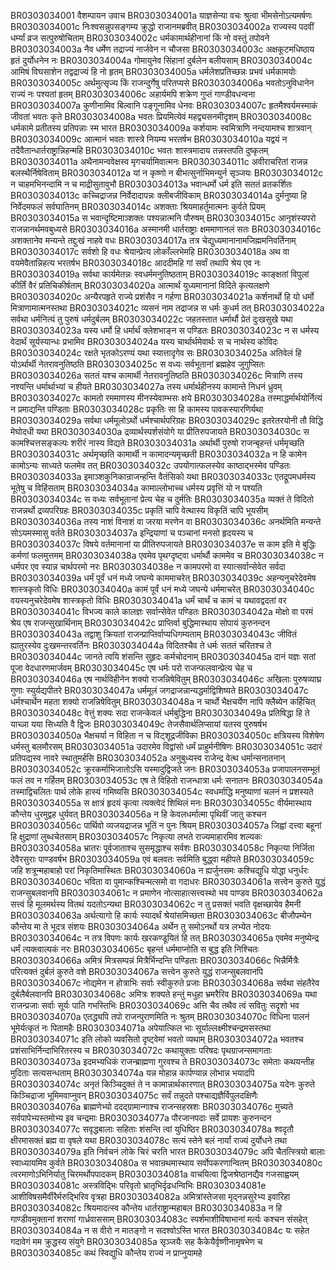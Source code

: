 BR0303034001	वैशम्पायन उवाच
BR0303034001a	याज्ञसेन्या वचः श्रुत्वा भीमसेनोऽत्यमर्षणः
BR0303034001c	निःश्वसन्नुपसङ्गम्य क्रुद्धो राजानमब्रवीत्
BR0303034002a	राज्यस्य पदवीं धर्म्यां व्रज सत्पुरुषोचिताम्
BR0303034002c	धर्मकामार्थहीनानां किं नो वस्तुं तपोवने
BR0303034003a	नैव धर्मेण तद्राज्यं नार्जवेन न चौजसा
BR0303034003c	अक्षकूटमधिष्ठाय हृतं दुर्योधनेन नः
BR0303034004a	गोमायुनेव सिंहानां दुर्बलेन बलीयसाम्
BR0303034004c	आमिषं विघसाशेन तद्वद्राज्यं हि नो हृतम्
BR0303034005a	धर्मलेशप्रतिच्छन्नः प्रभवं धर्मकामयोः
BR0303034005c	अर्थमुत्सृज्य किं राजन्दुर्गेषु परितप्यसे
BR0303034006a	भवतोऽनुविधानेन राज्यं नः पश्यतां हृतम्
BR0303034006c	अहार्यमपि शक्रेण गुप्तं गाण्डीवधन्वना
BR0303034007a	कुणीनामिव बिल्वानि पङ्गूनामिव धेनवः
BR0303034007c	हृतमैश्वर्यमस्माकं जीवतां भवतः कृते
BR0303034008a	भवतः प्रियमित्येवं महद्व्यसनमीदृशम्
BR0303034008c	धर्मकामे प्रतीतस्य प्रतिपन्नाः स्म भारत
BR0303034009a	कर्शयामः स्वमित्राणि नन्दयामश्च शात्रवान्
BR0303034009c	आत्मानं भवतः शास्त्रे नियम्य भरतर्षभ
BR0303034010a	यद्वयं न तदैवैतान्धार्तराष्ट्रान्निहन्महि
BR0303034010c	भवतः शास्त्रमादाय तन्नस्तपति दुष्कृतम्
BR0303034011a	अथैनामन्ववेक्षस्व मृगचर्यामिवात्मनः
BR0303034011c	अवीराचरितां राजन्न बलस्थैर्निषेविताम्
BR0303034012a	यां न कृष्णो न बीभत्सुर्नाभिमन्युर्न सृञ्जयः
BR0303034012c	न चाहमभिनन्दामि न च माद्रीसुतावुभौ
BR0303034013a	भवान्धर्मो धर्म इति सततं व्रतकर्शितः
BR0303034013c	कच्चिद्राजन्न निर्वेदादापन्नः क्लीबजीविकाम्
BR0303034014a	दुर्मनुष्या हि निर्वेदमफलं सर्वघातिनम्
BR0303034014c	अशक्ताः श्रियमाहर्तुमात्मनः कुर्वते प्रियम्
BR0303034015a	स भवान्दृष्टिमाञ्शक्तः पश्यन्नात्मनि पौरुषम्
BR0303034015c	आनृशंस्यपरो राजन्नानर्थमवबुध्यसे
BR0303034016a	अस्मानमी धार्तराष्ट्राः क्षममाणानलं सतः
BR0303034016c	अशक्तानेव मन्यन्ते तद्दुःखं नाहवे वधः
BR0303034017a	तत्र चेद्युध्यमानानामजिह्ममनिवर्तिनाम्
BR0303034017c	सर्वशो हि वधः श्रेयान्प्रेत्य लोकाँल्लभेमहि
BR0303034018a	अथ वा वयमेवैतान्निहत्य भरतर्षभ
BR0303034018c	आददीमहि गां सर्वां तथापि श्रेय एव नः
BR0303034019a	सर्वथा कार्यमेतन्नः स्वधर्ममनुतिष्ठताम्
BR0303034019c	काङ्क्षतां विपुलां कीर्तिं वैरं प्रतिचिकीर्षताम्
BR0303034020a	आत्मार्थं युध्यमानानां विदिते कृत्यलक्षणे
BR0303034020c	अन्यैरपहृते राज्ये प्रशंसैव न गर्हणा
BR0303034021a	कर्शनार्थो हि यो धर्मो मित्राणामात्मनस्तथा
BR0303034021c	व्यसनं नाम तद्राजन्न स धर्मः कुधर्म तत्
BR0303034022a	सर्वथा धर्मनित्यं तु पुरुषं धर्मदुर्बलम्
BR0303034022c	जहतस्तात धर्मार्थौ प्रेतं दुःखसुखे यथा
BR0303034023a	यस्य धर्मो हि धर्मार्थं क्लेशभाङ्न स पण्डितः
BR0303034023c	न स धर्मस्य वेदार्थं सूर्यस्यान्धः प्रभामिव
BR0303034024a	यस्य चार्थार्थमेवार्थः स च नार्थस्य कोविदः
BR0303034024c	रक्षते भृतकोऽरण्यं यथा स्यात्तादृगेव सः
BR0303034025a	अतिवेलं हि योऽर्थार्थी नेतरावनुतिष्ठति
BR0303034025c	स वध्यः सर्वभूतानां ब्रह्महेव जुगुप्सितः
BR0303034026a	सततं यश्च कामार्थी नेतरावनुतिष्ठति
BR0303034026c	मित्राणि तस्य नश्यन्ति धर्मार्थाभ्यां च हीयते
BR0303034027a	तस्य धर्मार्थहीनस्य कामान्ते निधनं ध्रुवम्
BR0303034027c	कामतो रममाणस्य मीनस्येवाम्भसः क्षये
BR0303034028a	तस्माद्धर्मार्थयोर्नित्यं न प्रमाद्यन्ति पण्डिताः
BR0303034028c	प्रकृतिः सा हि कामस्य पावकस्यारणिर्यथा
BR0303034029a	सर्वथा धर्ममूलोऽर्थो धर्मश्चार्थपरिग्रहः
BR0303034029c	इतरेतरयोनी तौ विद्धि मेघोदधी यथा
BR0303034030a	द्रव्यार्थस्पर्शसंयोगे या प्रीतिरुपजायते
BR0303034030c	स कामश्चित्तसङ्कल्पः शरीरं नास्य विद्यते
BR0303034031a	अर्थार्थी पुरुषो राजन्बृहन्तं धर्ममृच्छति
BR0303034031c	अर्थमृच्छति कामार्थी न कामादन्यमृच्छती
BR0303034032a	न हि कामेन कामोऽन्यः साध्यते फलमेव तत्
BR0303034032c	उपयोगात्फलस्येव काष्ठाद्भस्मेव पण्डितः
BR0303034033a	इमाञ्शकुनिकान्राजन्हन्ति वैतंसिको यथा
BR0303034033c	एतद्रूपमधर्मस्य भूतेषु च विहिंसताम्
BR0303034034a	कामाल्लोभाच्च धर्मस्य प्रवृत्तिं यो न पश्यति
BR0303034034c	स वध्यः सर्वभूतानां प्रेत्य चेह च दुर्मतिः
BR0303034035a	व्यक्तं ते विदितो राजन्नर्थो द्रव्यपरिग्रहः
BR0303034035c	प्रकृतिं चापि वेत्थास्य विकृतिं चापि भूयसीम्
BR0303034036a	तस्य नाशं विनाशं वा जरया मरणेन वा
BR0303034036c	अनर्थमिति मन्यन्ते सोऽयमस्मासु वर्तते
BR0303034037a	इन्द्रियाणां च पञ्चानां मनसो हृदयस्य च
BR0303034037c	विषये वर्तमानानां या प्रीतिरुपजायते
BR0303034037e	स काम इति मे बुद्धिः कर्मणां फलमुत्तमम्
BR0303034038a	एवमेव पृथग्दृष्ट्वा धर्मार्थौ काममेव च
BR0303034038c	न धर्मपर एव स्यान्न चार्थपरमो नरः
BR0303034038e	न कामपरमो वा स्यात्सर्वान्सेवेत सर्वदा
BR0303034039a	धर्मं पूर्वं धनं मध्ये जघन्ये काममाचरेत्
BR0303034039c	अहन्यनुचरेदेवमेष शास्त्रकृतो विधिः
BR0303034040a	कामं पूर्वं धनं मध्ये जघन्ये धर्ममाचरेत्
BR0303034040c	वयस्यनुचरेदेवमेष शास्त्रकृतो विधिः
BR0303034041a	धर्मं चार्थं च कामं च यथावद्वदतां वर
BR0303034041c	विभज्य काले कालज्ञः सर्वान्सेवेत पण्डितः
BR0303034042a	मोक्षो वा परमं श्रेय एष राजन्सुखार्थिनाम्
BR0303034042c	प्राप्तिर्वा बुद्धिमास्थाय सोपायं कुरुनन्दन
BR0303034043a	तद्वाशु क्रियतां राजन्प्राप्तिर्वाप्यधिगम्यताम्
BR0303034043c	जीवितं ह्यातुरस्येव दुःखमन्तरवर्तिनः
BR0303034044a	विदितश्चैव ते धर्मः सततं चरितश्च ते
BR0303034044c	जानते त्वयि शंसन्ति सुहृदः कर्मचोदनाम्
BR0303034045a	दानं यज्ञः सतां पूजा वेदधारणमार्जवम्
BR0303034045c	एष धर्मः परो राजन्फलवान्प्रेत्य चेह च
BR0303034046a	एष नार्थविहीनेन शक्यो राजन्निषेवितुम्
BR0303034046c	अखिलाः पुरुषव्याघ्र गुणाः स्युर्यद्यपीतरे
BR0303034047a	धर्ममूलं जगद्राजन्नान्यद्धर्माद्विशिष्यते
BR0303034047c	धर्मश्चार्थेन महता शक्यो राजन्निषेवितुम्
BR0303034048a	न चार्थो भैक्षचर्येण नापि क्लैब्येन कर्हिचित्
BR0303034048c	वेत्तुं शक्यः सदा राजन्केवलं धर्मबुद्धिना
BR0303034049a	प्रतिषिद्धा हि ते याच्ञा यया सिध्यति वै द्विजः
BR0303034049c	तेजसैवार्थलिप्सायां यतस्व पुरुषर्षभ
BR0303034050a	भैक्षचर्या न विहिता न च विट्शूद्रजीविका
BR0303034050c	क्षत्रियस्य विशेषेण धर्मस्तु बलमौरसम्
BR0303034051a	उदारमेव विद्वांसो धर्मं प्राहुर्मनीषिणः
BR0303034051c	उदारं प्रतिपद्यस्व नावरे स्थातुमर्हसि
BR0303034052a	अनुबुध्यस्व राजेन्द्र वेत्थ धर्मान्सनातनान्
BR0303034052c	क्रूरकर्माभिजातोऽसि यस्मादुद्विजते जनः
BR0303034053a	प्रजापालनसम्भूतं फलं तव न गर्हितम्
BR0303034053c	एष ते विहितो राजन्धात्रा धर्मः सनातनः
BR0303034054a	तस्माद्विचलितः पार्थ लोके हास्यं गमिष्यसि
BR0303034054c	स्वधर्माद्धि मनुष्याणां चलनं न प्रशस्यते
BR0303034055a	स क्षात्रं हृदयं कृत्वा त्यक्त्वेदं शिथिलं मनः
BR0303034055c	वीर्यमास्थाय कौन्तेय धुरमुद्वह धुर्यवत्
BR0303034056a	न हि केवलधर्मात्मा पृथिवीं जातु कश्चन
BR0303034056c	पार्थिवो व्यजयद्राजन्न भूतिं न पुनः श्रियम्
BR0303034057a	जिह्वां दत्त्वा बहूनां हि क्षुद्राणां लुब्धचेतसाम्
BR0303034057c	निकृत्या लभते राज्यमाहारमिव शल्यकः
BR0303034058a	भ्रातरः पूर्वजाताश्च सुसमृद्धाश्च सर्वशः
BR0303034058c	निकृत्या निर्जिता देवैरसुराः पाण्डवर्षभ
BR0303034059a	एवं बलवतः सर्वमिति बुद्ध्वा महीपते
BR0303034059c	जहि शत्रून्महाबाहो परां निकृतिमास्थितः
BR0303034060a	न ह्यर्जुनसमः कश्चिद्युधि योद्धा धनुर्धरः
BR0303034060c	भविता वा पुमान्कश्चिन्मत्समो वा गदाधरः
BR0303034061a	सत्त्वेन कुरुते युद्धं राजन्सुबलवानपि
BR0303034061c	न प्रमाणेन नोत्साहात्सत्त्वस्थो भव पाण्डव
BR0303034062a	सत्त्वं हि मूलमर्थस्य वितथं यदतोऽन्यथा
BR0303034062c	न तु प्रसक्तं भवति वृक्षच्छायेव हैमनी
BR0303034063a	अर्थत्यागो हि कार्यः स्यादर्थं श्रेयांसमिच्छता
BR0303034063c	बीजौपम्येन कौन्तेय मा ते भूदत्र संशयः
BR0303034064a	अर्थेन तु समोऽनर्थो यत्र लभ्येत नोदयः
BR0303034064c	न तत्र विपणः कार्यः खरकण्डूयितं हि तत्
BR0303034065a	एवमेव मनुष्येन्द्र धर्मं त्यक्त्वाल्पकं नरः
BR0303034065c	बृहन्तं धर्ममाप्नोति स बुद्ध इति निश्चितः
BR0303034066a	अमित्रं मित्रसम्पन्नं मित्रैर्भिन्दन्ति पण्डिताः
BR0303034066c	भिन्नैर्मित्रैः परित्यक्तं दुर्बलं कुरुते वशे
BR0303034067a	सत्त्वेन कुरुते युद्धं राजन्सुबलवानपि
BR0303034067c	नोद्यमेन न होत्राभिः सर्वाः स्वीकुरुते प्रजाः
BR0303034068a	सर्वथा संहतैरेव दुर्बलैर्बलवानपि
BR0303034068c	अमित्रः शक्यते हन्तुं मधुहा भ्रमरैरिव
BR0303034069a	यथा राजन्प्रजाः सर्वाः सूर्यः पाति गभस्तिभिः
BR0303034069c	अत्ति चैव तथैव त्वं सवितुः सदृशो भव
BR0303034070a	एतद्ध्यपि तपो राजन्पुराणमिति नः श्रुतम्
BR0303034070c	विधिना पालनं भूमेर्यत्कृतं नः पितामहैः
BR0303034071a	अपेयात्किल भाः सूर्याल्लक्ष्मीश्चन्द्रमसस्तथा
BR0303034071c	इति लोको व्यवसितो दृष्ट्वेमां भवतो व्यथाम्
BR0303034072a	भवतश्च प्रशंसाभिर्निन्दाभिरितरस्य च
BR0303034072c	कथायुक्ताः परिषदः पृथग्राजन्समागताः
BR0303034073a	इदमभ्यधिकं राजन्ब्राह्मणा गुरवश्च ते
BR0303034073c	समेताः कथयन्तीह मुदिताः सत्यसन्धताम्
BR0303034074a	यन्न मोहान्न कार्पण्यान्न लोभान्न भयादपि
BR0303034074c	अनृतं किञ्चिदुक्तं ते न कामान्नार्थकारणात्
BR0303034075a	यदेनः कुरुते किञ्चिद्राजा भूमिमवाप्नुवन्
BR0303034075c	सर्वं तन्नुदते पश्चाद्यज्ञैर्विपुलदक्षिणैः
BR0303034076a	ब्राह्मणेभ्यो ददद्ग्रामान्गाश्च राजन्सहस्रशः
BR0303034076c	मुच्यते सर्वपापेभ्यस्तमोभ्य इव चन्द्रमाः
BR0303034077a	पौरजानपदाः सर्वे प्रायशः कुरुनन्दन
BR0303034077c	सवृद्धबालाः सहिताः शंसन्ति त्वां युधिष्ठिर
BR0303034078a	श्वदृतौ क्षीरमासक्तं ब्रह्म वा वृषले यथा
BR0303034078c	सत्यं स्तेने बलं नार्यां राज्यं दुर्योधने तथा
BR0303034079a	इति निर्वचनं लोके चिरं चरति भारत
BR0303034079c	अपि चैतत्स्त्रियो बालाः स्वाध्यायमिव कुर्वते
BR0303034080a	स भवान्रथमास्थाय सर्वोपकरणान्वितम्
BR0303034080c	त्वरमाणोऽभिनिर्यातु चिरमर्थोपपादकम्
BR0303034081a	वाचयित्वा द्विजश्रेष्ठानद्यैव गजसाह्वयम्
BR0303034081c	अस्त्रविद्भिः परिवृतो भ्रातृभिर्दृढधन्विभिः
BR0303034081e	आशीविषसमैर्वीरैर्मरुद्भिरिव वृत्रहा
BR0303034082a	अमित्रांस्तेजसा मृद्नन्नसुरेभ्य इवारिहा
BR0303034082c	श्रियमादत्स्व कौन्तेय धार्तराष्ट्रान्महाबल
BR0303034083a	न हि गाण्डीवमुक्तानां शराणां गार्ध्रवाससाम्
BR0303034083c	स्पर्शमाशीविषाभानां मर्त्यः कश्चन संसहेत्
BR0303034084a	न स वीरो न मातङ्गो न सदश्वोऽस्ति भारत
BR0303034084c	यः सहेत गदावेगं मम क्रुद्धस्य संयुगे
BR0303034085a	सृञ्जयैः सह कैकेयैर्वृष्णीनामृषभेण च
BR0303034085c	कथं स्विद्युधि कौन्तेय राज्यं न प्राप्नुयामहे
